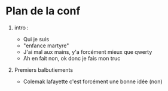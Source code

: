 # Plan de la conf

1.  intro :
	- Qui je suis
	- "enfance martyre"
	- J'ai mal aux mains, y'a forcément mieux que qwerty
	- Ah en fait non, ok donc je fais mon truc

2.  Premiers balbutiements
	- Colemak lafayette c'est forcément une bonne idée (non)
